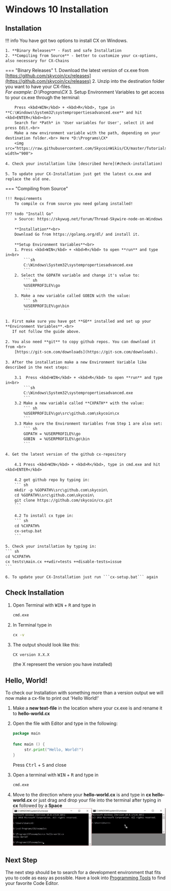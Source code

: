 # Windows 10 Installation

## Installation

!!! info
    You have got two options to install CX on Windows.

    1. **Binary Releases** - Fast and safe Installation
    2. **Compiling from Source** - better to customize your cx-options, also necessary for CX-Chains

=== "Binary Releases"
    1. Download the latest version of cx.exe from [https://github.com/skycoin/cx/releases](https://github.com/skycoin/cx/releases)
    2. Unzip into the destination folder you want to have your CX-files.<br>
    *For example:  D:\Programs\CX*
    3. Setup Environment Variables to get access to your cx.exe through the terminal:

        Press <kbd>WIN</kbd> + <kbd>R</kbd>, type in **C:\Windows\System32\systempropertiesadvanced.exe** and hit <kbd>ENTER</kbd><br>
        Search for *Path* in 'User variables for User', select it and press Edit.<br>
        Make a new environment variable with the path, depending on your destination folder.<br> Here *D:\Programs\CX*
        <img src="https://raw.githubusercontent.com/SkycoinWikis/CX/master/Tutorials/Windows/Environment%20Variables.jpg"         width="900">

    4. Check your installation like [described here](#check-installation)

    5. To update your CX-Installation just get the latest cx.exe and replace the old one.
    
=== "Compiling from Source"

    !!! Requirements
        To compile cx from source you need golang installed!

    ??? todo "Install Go"
        > Source: https://skywug.net/forum/Thread-Skywire-node-on-Windows

        **Installation**<br>
        Download Go from https://golang.org/dl/ and install it.

        **Setup Environment Variables**<br>
        1. Press <kbd>WIN</kbd> + <kbd>R</kbd> to open **run** and type in<br>
            ```sh
            C:\Windows\System32\systempropertiesadvanced.exe
            ```
        2. Select the GOPATH variable and change it's value to:
            ``` sh
            %USERPROFILE%\go
            ```
        3. Make a new variable called GOBIN with the value:
            ``` sh
            %USERPROFILE%\go\bin
            ```
    
    1. First make sure you have got **GO** installed and set up your **Environment Variables**.<br>
       If not follow the guide above.

    2. You also need **git** to copy github repos. You can download it from <br> 
        [https://git-scm.com/downloads](https://git-scm.com/downloads).

    3. After the installation make a new Environment Variable like described in the next steps:

        3.1  Press <kbd>WIN</kbd> + <kbd>R</kbd> to open **run** and type in<br>
            ```sh
            C:\Windows\System32\systempropertiesadvanced.exe
            ```
        3.2 Make a new variable called **CXPATH** with the value: 
            ``` sh
            %USERPROFILE%\go\src\github.com\skycoin\cx
            ```
        3.3 Make sure the Environment Variables from Step 1 are also set:
            ``` sh
            GOPATH = %USERPROFILE%\go
            GOBIN  = %USERPROFILE%\go\bin
            ```

    4. Get the latest version of the github cx-repository

        4.1 Press <kbd>WIN</kbd> + <kbd>R</kbd>, type in cmd.exe and hit <kbd>ENTER</kbd>

        4.2 get github repo by typing in:
        ``` sh
        mkdir -p %GOPATH%\src\github.com\skycoin\
        cd %GOPATH%\src\github.com\skycoin\
        git clone https://github.com/skycoin/cx.git
        ```

        4.2 To install cx type in:
        ``` sh
        cd %CXPATH%
        cx-setup.bat
        ```

    5. Check your installation by typing in:
    ``` sh
    cd %CXPATH%
    cx tests\main.cx ++wdir=tests ++disable-tests=issue
    ```

    6. To update your CX-Installation just run ```cx-setup.bat``` again

## Check Installation

1. Open Terminal with <kbd>WIN</kbd> + <kbd>R</kbd> and type in 
    ``` sh
    cmd.exe
    ```
2. In Terminal type in
    ``` sh
    cx -v
    ```

3. The output should look like this:
   ``` sh
   CX version X.X.X
   ``` 
   (the X represent the version you have installed)

## Hello, World!

To check our Installation with something more than a version output we will now make a cx-file to print out 'Hello World!'

1. Make a **new text-file** in the location where your cx.exe is and rename it to **hello-world.cx**

2. Open the file with Editor and type in the following:
   ```go
   package main

   func main () {
        str.print("Hello, World!")
   }
   ```
   Press <kbd>Ctrl</kbd> + <kbd>S</kbd> and close

3. Open a terminal with <kbd>WIN</kbd> + <kbd>R</kbd> and type in
    ```sh
    cmd.exe
    ```

4. Move to the direction where your **hello-world.cx** is and type in **cx hello-world.cx**
   or just drag and drop your file into the terminal after typing in **cx** followed by a **Space**
   <img src="https://raw.githubusercontent.com/SkycoinWikis/CX/master/Tutorials/Windows/Hello-World.jpg"         width="900">

## Next Step
The next step should be to search for a development environment that fits you to code as easy as possible.
Have a look into [Programming Tools](../#programming-tools) to find your favorite Code Editor.